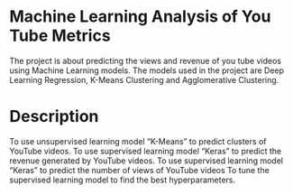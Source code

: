 # Machine Learning Analysis of You Tube Metrics
The project is about predicting the views and revenue of you tube videos using Machine Learning models. The models used in the project are Deep Learning Regression, K-Means Clustering and Agglomerative Clustering.

# Description
To use unsupervised learning model “K-Means” to predict clusters of YouTube videos.
To use supervised learning model “Keras” to predict the revenue generated by YouTube videos.
To use supervised learning model “Keras” to predict the number of views of YouTube videos
To tune the supervised learning model to find the best hyperparameters.

